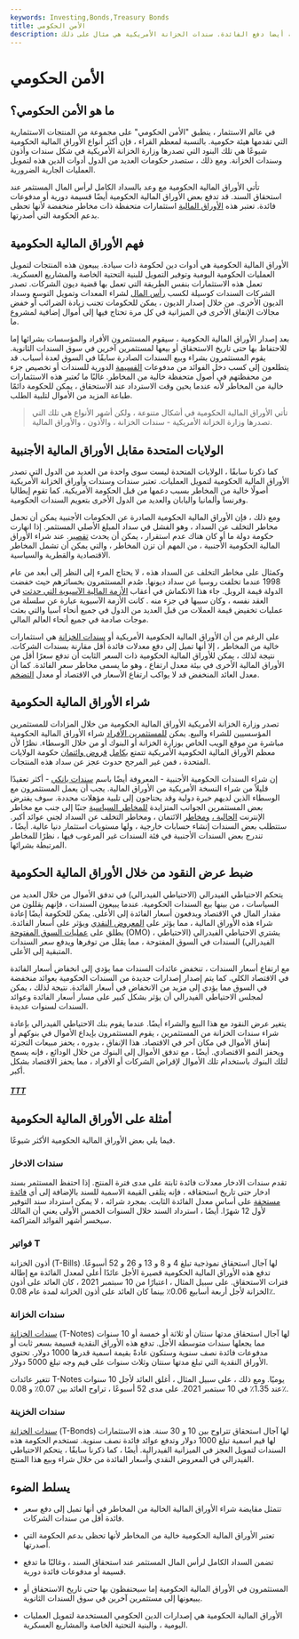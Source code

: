 ```yaml
---
keywords: Investing,Bonds,Treasury Bonds
title: الأمن الحكومي
description: الأوراق المالية الحكومية هي سندات تصدرها الحكومة. يمكن للأوراق المالية الحكومية أيضا دفع الفائدة. سندات الخزانة الأمريكية هي مثال على ذلك.
---
```


# الأمن الحكومي
## ما هو الأمن الحكومي؟

في عالم الاستثمار ، ينطبق "الأمن الحكومي" على مجموعة من المنتجات الاستثمارية التي تقدمها هيئة حكومية. بالنسبة لمعظم القراء ، فإن أكثر أنواع الأوراق المالية الحكومية شيوعًا هي تلك البنود التي تصدرها وزارة الخزانة الأمريكية في شكل سندات وأذون وسندات الخزانة. ومع ذلك ، ستصدر حكومات العديد من الدول أدوات الدين هذه لتمويل العمليات الجارية الضرورية.

تأتي الأوراق المالية الحكومية مع وعد بالسداد الكامل لرأس المال المستثمر عند استحقاق السند. قد تدفع بعض الأوراق المالية الحكومية أيضًا قسيمة دورية أو مدفوعات فائدة. تعتبر هذه [الأوراق المالية](/security) استثمارات متحفظة ذات مخاطر منخفضة لأنها تحظى بدعم الحكومة التي أصدرتها.

## فهم الأوراق المالية الحكومية

الأوراق المالية الحكومية هي أدوات دين لحكومة ذات سيادة. يبيعون هذه المنتجات لتمويل العمليات الحكومية اليومية وتوفير التمويل للبنية التحتية الخاصة والمشاريع العسكرية. تعمل هذه الاستثمارات بنفس الطريقة التي تعمل بها قضية ديون الشركات. تصدر الشركات السندات كوسيلة لكسب [رأس المال](/bank-capital) لشراء المعدات وتمويل التوسع وسداد الديون الأخرى. من خلال إصدار الديون ، يمكن للحكومات تجنب زيادة الضرائب أو خفض مجالات الإنفاق الأخرى في الميزانية في كل مرة تحتاج فيها إلى أموال إضافية لمشروع ما.

بعد إصدار الأوراق المالية الحكومية ، سيقوم المستثمرون الأفراد والمؤسسات بشرائها إما للاحتفاظ بها حتى تاريخ الاستحقاق أو بيعها لمستثمرين آخرين في سوق السندات الثانوية. يقوم المستثمرون بشراء وبيع السندات الصادرة سابقًا في السوق لعدة أسباب. قد يتطلعون إلى كسب دخل الفوائد من مدفوعات [القسيمة](/coupon-rate) الدورية للسندات أو تخصيص جزء من محفظتهم في أصول متحفظة خالية من المخاطر. غالبًا ما تُعتبر هذه الاستثمارات خالية من المخاطر لأنه عندما يحين وقت الاسترداد عند الاستحقاق ، يمكن للحكومة دائمًا طباعة المزيد من الأموال لتلبية الطلب.

> تأتي الأوراق المالية الحكومية في أشكال متنوعة ، ولكن أشهر الأنواع هي تلك التي تصدرها وزارة الخزانة الأمريكية - سندات الخزانة ، والأذون ، والأوراق المالية.

>

## الولايات المتحدة مقابل الأوراق المالية الأجنبية

كما ذكرنا سابقًا ، الولايات المتحدة ليست سوى واحدة من العديد من الدول التي تصدر الأوراق المالية الحكومية لتمويل العمليات. تعتبر سندات وسندات وأوراق الخزانة الأمريكية أصولًا خالية من المخاطر بسبب دعمها من قبل الحكومة الأمريكية. كما تقوم إيطاليا وفرنسا وألمانيا واليابان والعديد من الدول الأخرى بتعويم السندات الحكومية.

ومع ذلك ، فإن الأوراق المالية الحكومية الصادرة عن الحكومات الأجنبية يمكن أن تحمل مخاطر التخلف عن السداد ، وهو الفشل في سداد المبلغ الأصلي المستثمر. إذا انهارت حكومة دولة ما أو كان هناك عدم استقرار ، يمكن أن يحدث [تقصير](/default2). عند شراء الأوراق المالية الحكومية الأجنبية ، من المهم أن تزن المخاطر ، والتي يمكن أن تشمل المخاطر الاقتصادية والقطرية والسياسية.

وكمثال على مخاطر التخلف عن السداد هذه ، لا يحتاج المرء إلى النظر إلى أبعد من عام 1998 عندما تخلفت روسيا عن سداد ديونها. صُدم المستثمرون بخسائرهم حيث خفضت الدولة قيمة الروبل. جاء هذا الانكماش في أعقاب [الأزمة المالية الآسيوية التي حدثت](/asian-financial-crisis) في العقد نفسه ، وكان سببها في جزء منه . كانت الأزمة الآسيوية عبارة عن سلسلة من عمليات تخفيض قيمة العملات من قبل العديد من الدول في جميع أنحاء آسيا والتي بعثت موجات صادمة في جميع أنحاء العالم المالي.

على الرغم من أن الأوراق المالية الحكومية الأمريكية أو [سندات الخزانة](/treasurybond) هي استثمارات خالية من المخاطر ، إلا أنها تميل إلى دفع معدلات فائدة أقل مقارنة بسندات الشركات. نتيجة لذلك ، يمكن للأوراق المالية الحكومية ذات السعر الثابت أن تدفع سعرًا أقل من الأوراق المالية الأخرى في بيئة معدل ارتفاع ، وهو ما يسمى مخاطر سعر الفائدة. كما أن معدل العائد المنخفض قد لا يواكب ارتفاع الأسعار في الاقتصاد أو معدل [التضخم](/inflation).

## شراء الأوراق المالية الحكومية

تصدر وزارة الخزانة الأمريكية الأوراق المالية الحكومية من خلال المزادات للمستثمرين المؤسسيين للشراء والبيع. يمكن [للمستثمرين الأفراد](/retailinvestor) شراء الأوراق المالية الحكومية مباشرة من موقع الويب الخاص بوزارة الخزانة أو البنوك أو من خلال الوسطاء. نظرًا لأن معظم الأوراق المالية الحكومية الأمريكية تتمتع [بكامل](/full-faith-credit) [قروض وائتمان](/full-faith-credit) حكومة الولايات المتحدة ، فمن غير المرجح حدوث عجز عن سداد هذه المنتجات.

إن شراء السندات الحكومية الأجنبية - المعروفة أيضًا باسم [سندات يانكي](/yankeebond) - أكثر تعقيدًا قليلاً من شراء النسخة الأمريكية من الأوراق المالية. يجب أن يعمل المستثمرون مع الوسطاء الذين لديهم خبرة دولية وقد يحتاجون إلى تلبية مؤهلات محددة. سوف يفترض بعض المستثمرين الجوانب المتزايدة [للمخاطر السياسية](/politicalrisk) جنبًا إلى جنب مع مخاطر الإنترنت [الحالية ،](/currencyrisk) [ومخاطر](/currencyrisk) الائتمان ، ومخاطر التخلف عن السداد لجني عوائد أكبر. ستتطلب بعض السندات إنشاء حسابات خارجية ، ولها مستويات استثمار دنيا عالية. أيضًا ، تندرج بعض السندات الأجنبية في فئة السندات غير المرغوب فيها ، نظرًا للمخاطر المرتبطة بشرائها.

## ضبط عرض النقود من خلال الأوراق المالية الحكومية

يتحكم الاحتياطي الفيدرالي (الاحتياطي الفيدرالي) في تدفق الأموال من خلال العديد من السياسات ، من بينها بيع السندات الحكومية. عندما يبيعون السندات ، فإنهم يقللون من مقدار المال في الاقتصاد ويدفعون أسعار الفائدة إلى الأعلى. يمكن للحكومة أيضًا إعادة شراء هذه الأوراق المالية ، مما يؤثر على [المعروض النقدي](/moneysupply) ويؤثر على أسعار الفائدة. يطلق على [عمليات السوق المفتوحة](/openmarketoperations) (OMO) ، يشتري الاحتياطي الفيدرالي (الاحتياطي الفيدرالي) السندات في السوق المفتوحة ، مما يقلل من توفرها ويدفع سعر السندات المتبقية إلى الأعلى.

مع ارتفاع أسعار السندات ، تنخفض عائدات السندات مما يؤدي إلى انخفاض أسعار الفائدة في الاقتصاد الكلي. كما يتم إصدار إصدارات جديدة من السندات الحكومية بعوائد منخفضة في السوق مما يؤدي إلى مزيد من الانخفاض في أسعار الفائدة. نتيجة لذلك ، يمكن لمجلس الاحتياطي الفيدرالي أن يؤثر بشكل كبير على مسار أسعار الفائدة وعوائد السندات لسنوات عديدة.

يتغير عرض النقود مع هذا البيع والشراء أيضًا. عندما يقوم بنك الاحتياطي الفيدرالي بإعادة شراء سندات الخزانة من المستثمرين ، يقوم المستثمرون بإيداع الأموال في بنوكهم أو إنفاق الأموال في مكان آخر في الاقتصاد. هذا الإنفاق ، بدوره ، يحفز مبيعات التجزئة ويحفز النمو الاقتصادي. أيضًا ، مع تدفق الأموال إلى البنوك من خلال الودائع ، فإنه يسمح لتلك البنوك باستخدام تلك الأموال لإقراض الشركات أو الأفراد ، مما يحفز الاقتصاد بشكل أكبر.

<h5> <a href=""> TTT </a> </h5>

## أمثلة على الأوراق المالية الحكومية

فيما يلي بعض الأوراق المالية الحكومية الأكثر شيوعًا.

### سندات الادخار

تقدم سندات الادخار معدلات فائدة ثابتة على مدى فترة المنتج. إذا احتفظ المستثمر بسند ادخار حتى تاريخ استحقاقه ، فإنه يتلقى القيمة الاسمية للسند بالإضافة إلى أي [فائدة مستحقة](/accruedinterest) على أساس معدل الفائدة الثابت. بمجرد شرائه ، لا يمكن استرداد سند التوفير لأول 12 شهرًا. أيضًا ، استرداد السند خلال السنوات الخمس الأولى يعني أن المالك سيخسر أشهر الفوائد المتراكمة.

### فواتير T

أذون الخزانة (T-Bills) لها آجال استحقاق نموذجية تبلغ 4 و 8 و 13 و 26 و 52 أسبوعًا. تدفع هذه الأوراق المالية الحكومية قصيرة الأجل عائدًا أعلى لمعدل الفائدة مع إطالة فترات الاستحقاق. على سبيل المثال ، اعتبارًا من 10 سبتمبر 2021 ، كان العائد على أذون الخزانة لأجل أربعة أسابيع 0.06٪ بينما كان العائد على أذون الخزانة لمدة عام 0.08٪.

### سندات الخزانة

[سندات الخزانة](/treasurynote) (T-Notes) لها آجال استحقاق مدتها سنتان أو ثلاثة أو خمسة أو 10 سنوات مما يجعلها سندات متوسطة الأجل. تدفع هذه الأوراق النقدية قسيمة بسعر ثابت أو مدفوعات فائدة نصف سنوية وستكون عادةً بقيمة اسمية قدرها 1000 دولار. تحتوي الأوراق النقدية التي تبلغ مدتها سنتان وثلاث سنوات على قيم وجه تبلغ 5000 دولار.

تتغير عائدات T-Notes يوميًا. ومع ذلك ، على سبيل المثال ، أغلق العائد لأجل 10 سنوات عند 1.35٪ في 10 سبتمبر 2021. على مدى 52 أسبوعًا ، تراوح العائد بين 0.07٪ و 0.08٪.

### سندات الخزينة

[سندات الخزانة](/treasurybond) (T-Bonds) لها آجال استحقاق تتراوح بين 10 و 30 سنة. هذه الاستثمارات لها قيم اسمية تبلغ 1000 دولار وتدفع عوائد فائدة نصف سنوية. تستخدم الحكومة هذه السندات لتمويل العجز في الميزانية الفيدرالية. أيضًا ، كما ذكرنا سابقًا ، يتحكم الاحتياطي الفيدرالي في المعروض النقدي وأسعار الفائدة من خلال شراء وبيع هذا المنتج.

## يسلط الضوء

- تتمثل مقايضة شراء الأوراق المالية الخالية من المخاطر في أنها تميل إلى دفع سعر فائدة أقل من سندات الشركات.

- تعتبر الأوراق المالية الحكومية خالية من المخاطر لأنها تحظى بدعم الحكومة التي أصدرتها.

- تضمن السداد الكامل لرأس المال المستثمر عند استحقاق السند ، وغالبًا ما تدفع قسيمة أو مدفوعات فائدة دورية.

- المستثمرون في الأوراق المالية الحكومية إما سيحتفظون بها حتى تاريخ الاستحقاق أو يبيعونها إلى مستثمرين آخرين في سوق السندات الثانوية.

- الأوراق المالية الحكومية هي إصدارات الدين الحكومي المستخدمة لتمويل العمليات اليومية ، والبنية التحتية الخاصة والمشاريع العسكرية.

